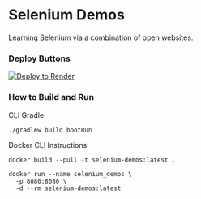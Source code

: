 # Selenium Demos

Learning Selenium via a combination of open websites.

### Deploy Buttons

[![Deploy to Render](https://render.com/images/deploy-to-render-button.svg)](https://render.com/deploy?repo=https://github.com/lukegjpotter/SeleniumDemos)

### How to Build and Run

CLI Gradle

    ./gradlew build bootRun

Docker CLI Instructions

    docker build --pull -t selenium-demos:latest .
    
    docker run --name selenium_demos \
      -p 8080:8080 \
      -d --rm selenium-demos:latest
